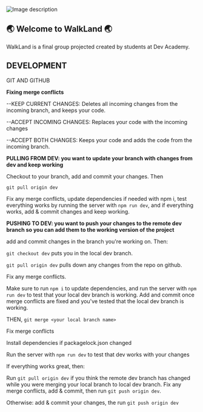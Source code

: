 ![Image description](https://github.com/harakeke-2020/WalkLand/blob/dev/server/public/images/mainlogo.png?raw=true)

## 🌏 Welcome to WalkLand 🌏


WalkLand is a final group projected created by students at Dev Academy.

## DEVELOPMENT

GIT AND GITHUB

**Fixing merge conflicts**

--KEEP CURRENT CHANGES: Deletes all incoming changes from the incoming branch, and keeps your code.

--ACCEPT INCOMING CHANGES: Replaces your code with the incoming changes

--ACCEPT BOTH CHANGES: Keeps your code and adds the code from the incoming branch.

**PULLING FROM DEV:
you want to update your branch with changes from dev and keep working**

Checkout to your branch, add and commit your changes. Then

`git pull origin dev`

Fix any merge conflicts, update dependencies if needed with npm i, test everything works by running the server with `npm run dev`, and if everything works, add & commit changes and keep working.

**PUSHING TO DEV:
you want to push your changes to the remote dev branch so you can add them to the working version of the project**

 add and commit changes in the branch you're working on. Then:
 
 `git checkout dev`        puts you in the local dev branch.
 
 `git pull origin dev`      pulls down any changes from the repo on github.
 
 Fix any merge conflicts.
 
 Make sure to run `npm i` to update dependencies, and run the server with `npm run dev` to test that your local dev branch is working.
 Add and commit once merge conflicts are fixed and you've tested that the local dev branch is working.
 
 THEN,
 `git merge <your local branch name>`
 
  Fix merge conflicts
  
  Install dependencies if packagelock.json changed
  
  Run the server with `npm run dev` to test that dev works with your changes
  
  
  If everything works great, then:
  
 Run `git pull origin dev` if you think the remote dev branch has changed while you were merging your local branch to local dev branch.
 Fix any merge conflicts, add & commit, then run `git push origin dev`. 
 
 Otherwise: add & commit your changes, the run `git push origin dev`
